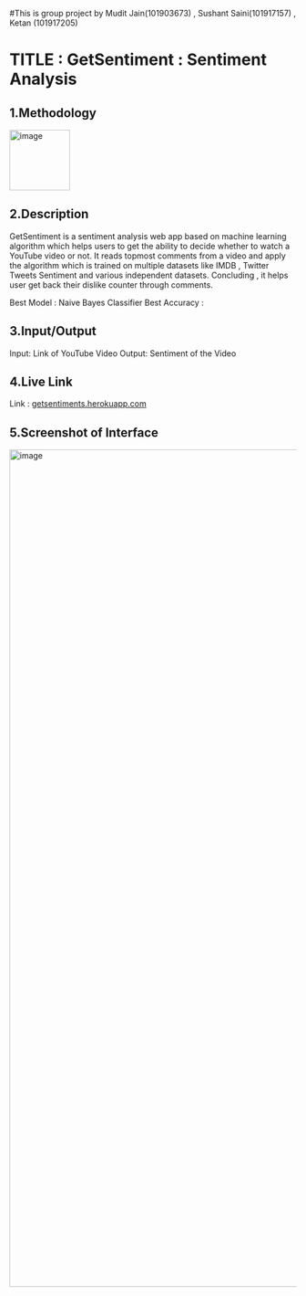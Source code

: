 #This is group project by Mudit Jain(101903673) , Sushant Saini(101917157) , Ketan (101917205)

# TITLE : GetSentiment : Sentiment Analysis

## 1.Methodology
<img width="106" alt="image" src="https://user-images.githubusercontent.com/59145085/208239033-c6cf3c5b-0dbe-4404-9896-b79760c44182.png">

## 2.Description
GetSentiment is a sentiment analysis web app based on machine learning algorithm which helps users to get the ability to decide whether to watch a YouTube video or not. It reads topmost comments from a video and apply the algorithm which is trained on multiple datasets like IMDB , Twitter Tweets Sentiment and various independent datasets. Concluding , it helps user get back their dislike counter through comments.

Best Model : Naive Bayes Classifier
Best Accuracy : 

## 3.Input/Output
Input: Link of YouTube Video
Output: Sentiment of the Video

## 4.Live Link
Link : [getsentiments.herokuapp.com](https://getsentiments.herokuapp.com/)

## 5.Screenshot of Interface
<img width="1467" alt="image" src="https://user-images.githubusercontent.com/59145085/208239195-4d3967e7-a569-4585-a21b-cc22d6310aa7.png">

